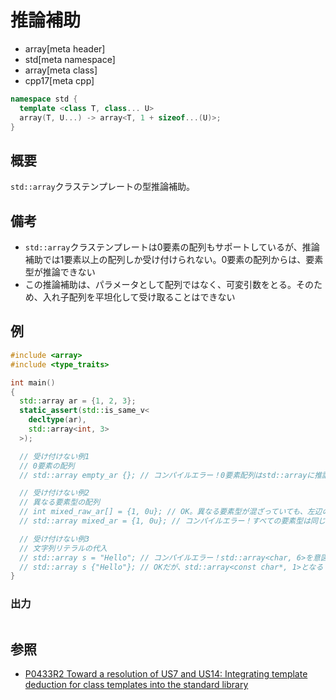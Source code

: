 # 推論補助
* array[meta header]
* std[meta namespace]
* array[meta class]
* cpp17[meta cpp]

```cpp
namespace std {
  template <class T, class... U>
  array(T, U...) -> array<T, 1 + sizeof...(U)>;
}
```

## 概要
`std::array`クラステンプレートの型推論補助。


## 備考
- `std::array`クラステンプレートは0要素の配列もサポートしているが、推論補助では1要素以上の配列しか受け付けられない。0要素の配列からは、要素型が推論できない
- この推論補助は、パラメータとして配列ではなく、可変引数をとる。そのため、入れ子配列を平坦化して受け取ることはできない


## 例
```cpp
#include <array>
#include <type_traits>

int main()
{
  std::array ar = {1, 2, 3};
  static_assert(std::is_same_v<
    decltype(ar),
    std::array<int, 3>
  >);

  // 受け付けない例1
  // 0要素の配列
  // std::array empty_ar {}; // コンパイルエラー！0要素配列はstd::arrayに推論できない

  // 受け付けない例2
  // 異なる要素型の配列
  // int mixed_raw_ar[] = {1, 0u}; // OK。異なる要素型が混ざっていても、左辺の型によって要素がint型に変換される
  // std::array mixed_ar = {1, 0u}; // コンパイルエラー！すべての要素型は同じ型となるべき

  // 受け付けない例3
  // 文字列リテラルの代入
  // std::array s = "Hello"; // コンパイルエラー！std::array<char, 6>を意図していたが、ポインタに変換されて推論できない
  // std::array s {"Hello"}; // OKだが、std::array<const char*, 1>となる
}
```

### 出力
```
```


## 参照
- [P0433R2 Toward a resolution of US7 and US14: Integrating template deduction for class templates into the standard library](http://www.open-std.org/jtc1/sc22/wg21/docs/papers/2017/p0433r2.html)

